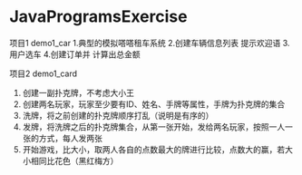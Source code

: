 # JavaProgramsExercise

项目1 demo1_car
1.典型的模拟嗒嗒租车系统
2.创建车辆信息列表  提示欢迎语
3.用户选车 
4.创建订单并 计算出总金额  

项目2 demo1_card
1. 创建一副扑克牌，不考虑大小王
2. 创建两名玩家，玩家至少要有ID、姓名、手牌等属性，手牌为扑克牌的集合
3. 洗牌，将之前创建的扑克牌顺序打乱（说明是有序的）
4. 发牌，将洗牌之后的扑克牌集合，从第一张开始，发给两名玩家，按照一人一张的方式，每人发两张
5. 开始游戏，比大小，取两人各自的点数最大的牌进行比较，点数大的赢，若大小相同比花色（黑红梅方）